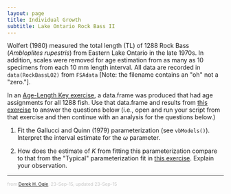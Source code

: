 ```yaml
---
layout: page
title: Individual Growth
subtitle: Lake Ontario Rock Bass II
---
```


<style type="text/css">
ol ol { list-style-type: lower-alpha; }
</style>

Wolfert (1980) measured the total length (TL) of 1288 Rock Bass (*Ambloplites rupestris*) from Eastern Lake Ontario in the late 1970s.  In addition, scales were removed for age estimation from as many as 10 specimens from each 10 mm length interval.  All data are recorded in `data(RockBassLO2)` from `FSAdata` [Note: the filename contains an "oh" not a "zero."].

In an [Age-Length Key exercise](ALK_LORockBass_2.html), a data.frame was produced that had age assignments for all 1288 fish.  Use that data.frame and results from [this exercise](Growth_LORockBass_1.html) to answer the questions below (i.e., open and run your script from that exercise and then continue with an analysis for the questions below.)

1. Fit the Gallucci and Quinn (1979) parameterization (see `vbModels()`).  Interpret the interval estimate for the $\omega$ parameter.

1. How does the estimate of $K$ from fitting this parameterization compare to that from the "Typical" parameterization fit in [this exercise](Growth_LORockBass_1.html).  Explain your observation.


---
<p style="font-size: 0.75em; color: c6c6c6;">from <a href="http://derekogle.com">Derek H. Ogle</a>, 23-Sep-15, updated 23-Sep-15</p>

